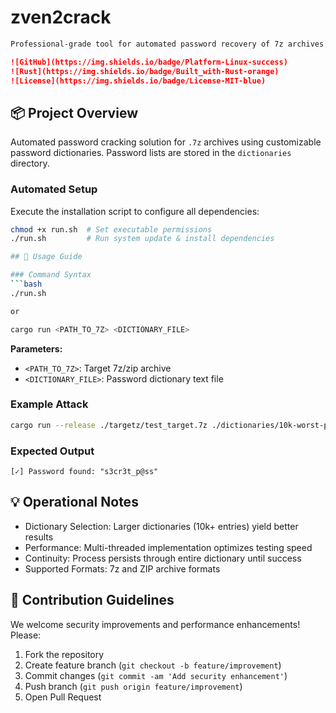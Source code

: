# zven2crack
```markdown
Professional-grade tool for automated password recovery of 7z archives using dictionary attacks. Built with Rust for maximum performance.

![GitHub](https://img.shields.io/badge/Platform-Linux-success)
![Rust](https://img.shields.io/badge/Built_with-Rust-orange)
![License](https://img.shields.io/badge/License-MIT-blue)
```

## 📦 Project Overview

Automated password cracking solution for `.7z` archives using customizable password dictionaries. Password lists are stored in the `dictionaries` directory.

### Automated Setup
Execute the installation script to configure all dependencies:

```bash
chmod +x run.sh  # Set executable permissions
./run.sh         # Run system update & install dependencies

## 🚀 Usage Guide

### Command Syntax
```bash
./run.sh

or

cargo run <PATH_TO_7Z> <DICTIONARY_FILE>
```

**Parameters:**
- `<PATH_TO_7Z>`: Target 7z/zip archive
- `<DICTIONARY_FILE>`: Password dictionary text file

### Example Attack
```bash
cargo run --release ./targetz/test_target.7z ./dictionaries/10k-worst-passwords.txt
```

### Expected Output
```
[✓] Password found: "s3cr3t_p@ss"
```

## 💡 Operational Notes
- Dictionary Selection: Larger dictionaries (10k+ entries) yield better results
- Performance: Multi-threaded implementation optimizes testing speed
- Continuity: Process persists through entire dictionary until success
- Supported Formats: 7z and ZIP archive formats

## 🤝 Contribution Guidelines
We welcome security improvements and performance enhancements! Please:
1. Fork the repository
2. Create feature branch (`git checkout -b feature/improvement`)
3. Commit changes (`git commit -am 'Add security enhancement'`)
4. Push branch (`git push origin feature/improvement`)
5. Open Pull Request

